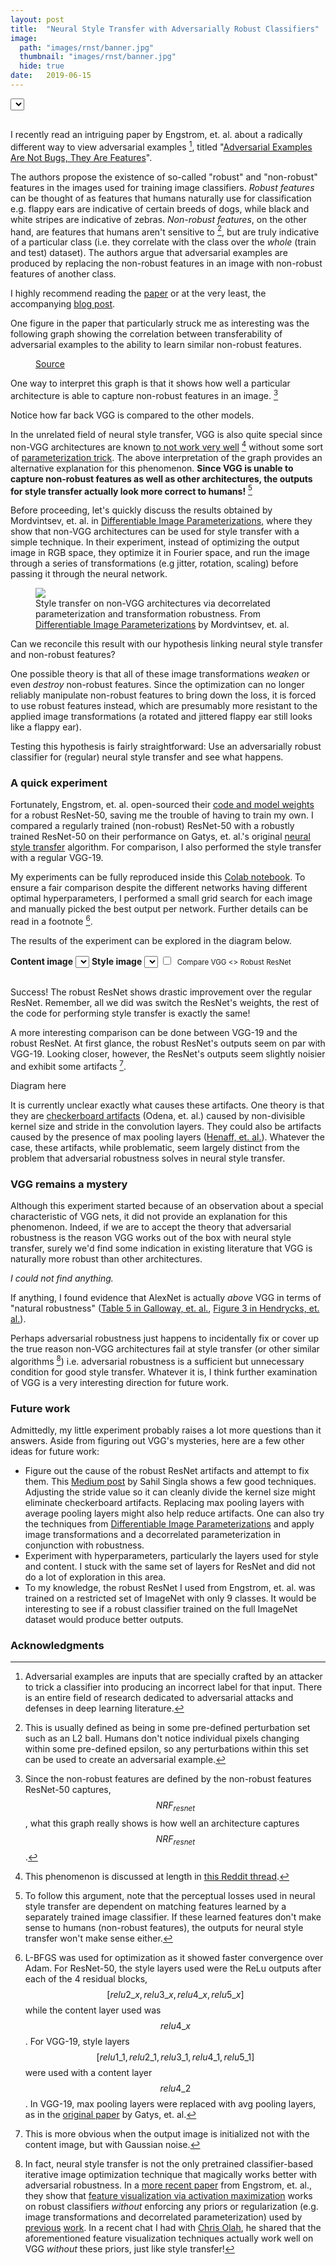 ```yaml
---
layout: post
title:  "Neural Style Transfer with Adversarially Robust Classifiers"
image: 
  path: "images/rnst/banner.jpg"
  thumbnail: "images/rnst/banner.jpg"
  hide: true
date:   2019-06-15
---
```


<script src="https://cdn.knightlab.com/libs/juxtapose/latest/js/juxtapose.min.js"></script>
<link rel="stylesheet" href="https://cdn.knightlab.com/libs/juxtapose/latest/css/juxtapose.css">
<script src="https://ajax.googleapis.com/ajax/libs/jquery/3.4.0/jquery.min.js"></script>
<script src="{{ '/assets/image-picker/image-picker.min.js' | absolute_url }}"></script>
<link rel="stylesheet" href="{{ '/assets/image-picker/image-picker.css' | absolute_url }}">

<div style="margin-bottom: 30px;">
<select id="banner-style-select" class="image-picker">
    <option data-img-src="{{ '/images/rnst/thumbnails/scream.jpg' | absolute_url }}" value="scream"></option>
    <option data-img-src="{{ '/images/rnst/thumbnails/woman.jpg' | absolute_url }}" value="woman"></option>
    <option data-img-src="{{ '/images/rnst/thumbnails/picasso.jpg' | absolute_url }}" value="picasso"></option>
    <option data-img-src="{{ '/images/rnst/thumbnails/starrynight.jpg' | absolute_url }}" value="starry"></option>
</select>
<div id="banner-slider" class="align-center"></div>
</div>
<script src="{{ '/assets/rnst/js/banner-slider.js' | absolute_url }}"></script>

I recently read an intriguing paper by Engstrom, et. al. about a radically different way to view adversarial examples [^1], titled "[Adversarial Examples Are Not Bugs, They Are Features][not_bugs_features_arxiv]". 

The authors propose the existence of so-called "robust" and "non-robust" features in the images used for training image classifiers. 
*Robust features* can be thought of as features that humans naturally use for classification e.g. flappy ears are indicative of certain breeds of dogs, while black and white stripes are indicative of zebras.
*Non-robust features*, on the other hand, are features that humans aren't sensitive to [^2], but are truly indicative of a particular class (i.e. they correlate with the class over the *whole* (train and test) dataset).
The authors argue that adversarial examples are produced by replacing the non-robust features in an image with non-robust features of another class.

I highly recommend reading the [paper][not_bugs_features_arxiv] or at the very least, the accompanying [blog post][not_bugs_features_blog].

One figure in the paper that particularly struck me as interesting was the following graph showing the correlation between transferability of adversarial examples to the ability to learn similar non-robust features.

<figure class="align-center">
  <img src="{{ '/images/rnst/transferability.png' | absolute_url }}" alt="">
  <figcaption><a href="http://gradientscience.org/adv/">Source</a></figcaption>
</figure>

One way to interpret this graph is that it shows how well a particular architecture is able to capture non-robust features in an image. [^5]

Notice how far back VGG is compared to the other models.

In the unrelated field of neural style transfer, VGG is also quite special since non-VGG architectures are known [to not work very well][vggtables] [^3] without some sort of [parameterization trick][diff_img_params_style_transfer].
The above interpretation of the graph provides an alternative explanation for this phenomenon.
**Since VGG is unable to capture non-robust features as well as other architectures, the outputs for style transfer actually look more correct to humans!** [^4]

Before proceeding, let's quickly discuss the results obtained by Mordvintsev, et. al. in [Differentiable Image Parameterizations][diff_img_params], where they show that non-VGG architectures can be used for style transfer with a simple technique. 
In their experiment, instead of optimizing the output image in RGB space, they optimize it in Fourier space, and run the image through a series of transformations (e.g jitter, rotation, scaling) before passing it through the neural network. 

<figure class="align-center">
  <img src="{{ '/images/rnst/diff_image_params_style_transfer.png' | absolute_url }}">
  <figcaption>Style transfer on non-VGG architectures via decorrelated parameterization and transformation robustness. From <a href="https://distill.pub/2018/differentiable-parameterizations/">Differentiable Image Parameterizations</a> by Mordvintsev, et. al.</figcaption>
</figure>

Can we reconcile this result with our hypothesis linking neural style transfer and non-robust features?

One possible theory is that all of these image transformations *weaken* or even *destroy* non-robust features.
Since the optimization can no longer reliably manipulate non-robust features to bring down the loss, it is forced to use robust features instead, which are presumably more resistant to the applied image transformations (a rotated and jittered flappy ear still looks like a flappy ear).

Testing this hypothesis is fairly straightforward: 
Use an adversarially robust classifier for (regular) neural style transfer and see what happens.

### A quick experiment

Fortunately, Engstrom, et. al. open-sourced their [code and model weights][robust_github] for a robust ResNet-50, saving me the trouble of having to train my own. 
I compared a regularly trained (non-robust) ResNet-50 with a robustly trained ResNet-50 on their performance on Gatys, et. al.'s original [neural style transfer][neural_style_transfer_arxiv] algorithm. 
For comparison, I also performed the style transfer with a regular VGG-19.

My experiments can be fully reproduced inside this [Colab notebook][colab_link]. 
To ensure a fair comparison despite the different networks having different optimal hyperparameters, I performed a small grid search for each image and manually picked the best output per network. 
Further details can be read in a footnote [^6]. 

The results of the experiment can be explored in the diagram below.

<style>
#style-transfer-slider.juxtapose {
  max-height: 512px;
  max-width: 512px;
}
</style>

<div style="margin-bottom: 30px;">
<b>Content image</b>
<select id="content-select" class="image-picker">
    <option data-img-src="{{ '/images/rnst/thumbnails/ben.jpg' | absolute_url }}" value="ben"></option>
    <option data-img-src="{{ '/images/rnst/thumbnails/tubingen.jpg' | absolute_url }}" value="tubingen"></option>
</select>
<b>Style image</b>
<select id="style-select" class="image-picker">
    <option data-img-src="{{ '/images/rnst/thumbnails/scream.jpg' | absolute_url }}" value="scream"></option>
    <option data-img-src="{{ '/images/rnst/thumbnails/woman.jpg' | absolute_url }}" value="woman"></option>
    <option data-img-src="{{ '/images/rnst/thumbnails/picasso.jpg' | absolute_url }}" value="picasso"></option>
</select>
<input id="check-compare-vgg" type="checkbox"><small>&nbsp; Compare VGG <> Robust ResNet</small>
<div id="style-transfer-slider" class="align-center"></div>
</div>
<script src="{{ '/assets/rnst/js/style-transfer-slider.js' | absolute_url }}"></script>

Success! 
The robust ResNet shows drastic improvement over the regular ResNet. 
Remember, all we did was switch the ResNet's weights, the rest of the code for performing style transfer is exactly the same!

A more interesting comparison can be done between VGG-19 and the robust ResNet. 
At first glance, the robust ResNet's outputs seem on par with VGG-19. 
Looking closer, however, the ResNet's outputs seem slightly noisier and exhibit some artifacts [^7].

Diagram here

It is currently unclear exactly what causes these artifacts. 
One theory is that they are [checkerboard artifacts][checkerboard_artifacts] (Odena, et. al.) caused by non-divisible kernel size and stride in the convolution layers.
They could also be artifacts caused by the presence of max pooling layers ([Henaff, et. al.][max_pool_artifacts_arxiv]). 
Whatever the case, these artifacts, while problematic, seem largely distinct from the problem that adversarial robustness solves in neural style transfer.

### VGG remains a mystery

Although this experiment started because of an observation about a special characteristic of VGG nets, it did not provide an explanation for this phenomenon.
Indeed, if we are to accept the theory that adversarial robustness is the reason VGG works out of the box with neural style transfer, surely we'd find some indication in existing literature that VGG is naturally more robust than other architectures.

*I could not find anything.*

If anything, I found evidence that AlexNet is actually *above* VGG in terms of "natural robustness" ([Table 5 in Galloway, et. al.][batch_norm_adversarial_arxiv], [Figure 3 in Hendrycks, et. al.][benchmarking_robustness_arxiv]).

Perhaps adversarial robustness just happens to incidentally fix or cover up the true reason non-VGG architectures fail at style transfer (or other similar algorithms [^8]) i.e. adversarial robustness is a sufficient but unnecessary condition for good style transfer. 
Whatever it is, I think further examination of VGG is a very interesting direction for future work.

### Future work

Admittedly, my little experiment probably raises a lot more questions than it answers.
Aside from figuring out VGG's mysteries, here are a few other ideas for future work:
* Figure out the cause of the robust ResNet artifacts and attempt to fix them. 
This [Medium post][inception_style_transfer] by Sahil Singla shows a few good techniques.
Adjusting the stride value so it can cleanly divide the kernel size might eliminate checkerboard artifacts.
Replacing max pooling layers with average pooling layers might also help reduce artifacts.
One can also try the techniques from [Differentiable Image Parameterizations][diff_img_params] and apply image transformations and a decorrelated parameterization in conjunction with robustness.
* Experiment with hyperparameters, particularly the layers used for style and content. I stuck with the same set of layers for ResNet and did not do a lot of exploration in this area.
* To my knowledge, the robust ResNet I used from Engstrom, et. al. was trained on a restricted set of ImageNet with only 9 classes. 
It would be interesting to see if a robust classifier trained on the full ImageNet dataset would produce better outputs.

### Acknowledgments

[^1]: Adversarial examples are inputs that are specially crafted by an attacker to trick a classifier into producing an incorrect label for that input. There is an entire field of research dedicated to adversarial attacks and defenses in deep learning literature.
[^2]: This is usually defined as being in some pre-defined perturbation set such as an L2 ball. Humans don't notice individual pixels changing within some pre-defined epsilon, so any perturbations within this set can be used to create an adversarial example.  
[^3]: This phenomenon is discussed at length in [this Reddit thread][vggtables].
[^4]: To follow this argument, note that the perceptual losses used in neural style transfer are dependent on matching features learned by a separately trained image classifier. If these learned features don't make sense to humans (non-robust features), the outputs for neural style transfer won't make sense either.
[^5]: Since the non-robust features are defined by the non-robust features ResNet-50 captures, $$NRF_{resnet}$$, what this graph really shows is how well an architecture captures $$NRF_{resnet}$$.
[^6]: L-BFGS was used for optimization as it showed faster convergence over Adam. For ResNet-50, the style layers used were the ReLu outputs after each of the 4 residual blocks, $$[relu2\_x, relu3\_x, relu4\_x, relu5\_x]$$ while the content layer used was $$relu4\_x$$. For VGG-19, style layers $$[relu1\_1,relu2\_1,relu3\_1,relu4\_1,relu5\_1]$$ were used with a content layer $$relu4\_2$$. In VGG-19, max pooling layers were replaced with avg pooling layers, as in the [original paper][neural_style_transfer_arxiv] by Gatys, et. al.
[^7]: This is more obvious when the output image is initialized not with the content image, but with Gaussian noise. 
[^8]: In fact, neural style transfer is not the only pretrained classifier-based iterative image optimization technique that magically works better with adversarial robustness. In a [more recent paper][perceptually_aligned_arxiv] from Engstrom, et. al., they show that [feature visualization via activation maximization][feature_viz] works on robust classifiers *without* enforcing any priors or regularization (e.g. image transformations and decorrelated parameterization) used by [previous][feature_viz] [work][building_blocks]. In a recent chat I had with [Chris Olah][chris_olah_blog], he shared that the aforementioned feature visualization techniques actually work well on VGG *without* these priors, just like style transfer!

[not_bugs_features_arxiv]: https://arxiv.org/abs/1905.02175
[not_bugs_features_blog]: http://gradientscience.org/adv/
[diff_img_params]: https://distill.pub/2018/differentiable-parameterizations/
[diff_img_params_style_transfer]: https://distill.pub/2018/differentiable-parameterizations/#section-styletransfer
[vggtables]: https://www.reddit.com/r/MachineLearning/comments/7rrrk3/d_eat_your_vggtables_or_why_does_neural_style/
[robust_github]: https://github.com/MadryLab/robust_representations
[neural_style_transfer_arxiv]: https://arxiv.org/abs/1508.06576
[colab_link]: https://google.com
[checkerboard_artifacts]: https://distill.pub/2016/deconv-checkerboard/
[max_pool_artifacts_arxiv]: https://arxiv.org/abs/1511.06394
[inception_style_transfer]: https://medium.com/mlreview/getting-inception-architectures-to-work-with-style-transfer-767d53475bf8
[batch_norm_adversarial_arxiv]: https://arxiv.org/abs/1905.02161
[benchmarking_robustness_arxiv]: https://arxiv.org/abs/1903.12261
[perceptually_aligned_arxiv]: https://arxiv.org/abs/1906.00945
[feature_viz]: https://distill.pub/2017/feature-visualization/
[building_blocks]: https://distill.pub/2018/building-blocks/
[chris_olah_blog]: http://colah.github.io
